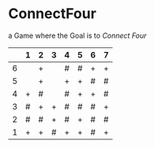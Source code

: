 # ConnectFour
a Game where the Goal is to _Connect Four_

||1|2|3|4|5|6|7|
|-|-|-|-|-|-|-|-|
|6||+||#|#|+|+|
|5||+||+|+|#|#|
|4|+|#||#|+|+|#|
|3|#|+|+|#|#|#|+|
|2|#|#|+|#|+|#|#|
|1|+|+|#|+|+|#|+|
